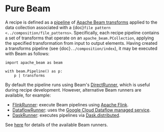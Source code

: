 # Pure Beam

A recipe is defined as a [pipeline](https://beam.apache.org/documentation/programming-guide/#creating-a-pipeline) of [Apache Beam transforms](https://beam.apache.org/documentation/programming-guide/#transforms) applied to the data collection associated with a {doc}`file pattern <../composition/file_patterns>`. Specifically, each recipe pipeline contains a set of transforms that operate on an `apache_beam.PCollection`, applying the specified transformation from input to output elements. Having created a transforms pipeline (see {doc}`../composition/index`), it may be executed with Beam as follows:

```{code-block} python
import apache_beam as beam

with beam.Pipeline() as p:
    p | transforms
```

By default the pipeline runs using Beam's [DirectRunner](https://beam.apache.org/documentation/runners/direct/), which is useful during recipe development. However, alternative Beam runners are available, for example:
* [FlinkRunner](https://beam.apache.org/documentation/runners/flink/): execute Beam pipelines using [Apache Flink](https://flink.apache.org/).
* [DataflowRunner](https://beam.apache.org/documentation/runners/dataflow/): uses the [Google Cloud Dataflow managed service](https://cloud.google.com/dataflow/service/dataflow-service-desc).
* [DaskRunner](https://beam.apache.org/releases/pydoc/current/apache_beam.runners.dask.dask_runner.html): executes pipelines via [Dask.distributed](https://distributed.dask.org/en/stable/).

See [here](https://beam.apache.org/documentation/#runners) for details of the available Beam runners.

